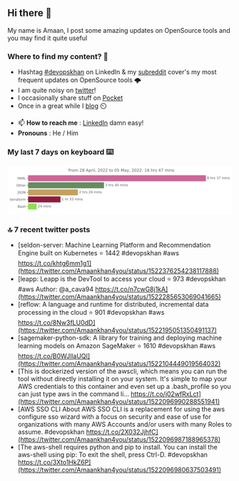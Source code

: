 <!--- [![Hits](https://hits.seeyoufarm.com/api/count/incr/badge.svg?url=https%3A%2F%2Fgithub.com%2Fakhan4u%2Fhit-counter&count_bg=%2379C83D&title_bg=%23555555&icon=&icon_color=%23E7E7E7&title=visits&edge_flat=false)](https://hits.seeyoufarm.com) --->

## Hi there 👋

My name is Amaan, I post some amazing updates on OpenSource tools and you may find it quite useful

### Where to find my content? 🤔

* Hashtag [#devopskhan](https://www.linkedin.com/feed/hashtag/devopskhan/) on LinkedIn & my [subreddit](https://www.reddit.com/r/devopskhan/) cover's my most frequent updates on OpenSource tools 🌩️
* I am quite noisy on [twitter](https://twitter.com/Amaankhan4you)!
* I occasionally share stuff on [Pocket](https://getpocket.com/@ej6g8d1dp2829A16a9Tf5d4T6bAMp3d8791rejDe86yem3bm4e14ex4fT4dluk29)
* Once in a great while I [blog](https://linuxparrot.com/) ⏲️


- 📫 **How to reach me** : [LinkedIn](https://www.linkedin.com/in/amaan-khan-linux-ninja) damn easy!
- **Pronouns** : He / Him

### My last 7 days on keyboard ⌨️

<img src="https://github.com/akhan4u/akhan4u/blob/main/images/stat.svg" alt="Amaan's Wakatime Activity!"/>

### 🔝 7 recent twitter posts
<!-- DEVDOJO:START -->
- [seldon-server: Machine Learning Platform and Recommendation Engine built on Kubernetes
⭐️ 1442
#devopskhan #aws
https://t.co/khtg6mm1g1](https://twitter.com/Amaankhan4you/status/1522376254238117888)
- [leapp: Leapp is the DevTool to access your cloud
⭐️ 973
#devopskhan #aws
Author: @a_cava94
https://t.co/n7cwG8j1kA](https://twitter.com/Amaankhan4you/status/1522285653069041665)
- [reflow: A language and runtime for distributed, incremental data processing in the cloud
⭐️ 901
#devopskhan #aws
https://t.co/8Nw3fLU0dD](https://twitter.com/Amaankhan4you/status/1522195051350491137)
- [sagemaker-python-sdk: A library for training and deploying machine learning models on Amazon SageMaker
⭐️ 1610
#devopskhan #aws
https://t.co/B0WJllaUQI](https://twitter.com/Amaankhan4you/status/1522104449019564032)
- [This is dockerized version of the awscli, which means you can run the tool without directly installing it on your system. It&#39;s simple to map your AWS credentials to this container and even set up a .bash_profile so you can just type aws in the command li… https://t.co/j02wfRxLct](https://twitter.com/Amaankhan4you/status/1522096990288551941)
- [AWS SSO CLI About AWS SSO CLI is a replacement for using the aws configure sso wizard with a focus on security and ease of use for organizations with many AWS Accounts and/or users with many Roles to assume. #devopskhan https://t.co/2X032JjhfC](https://twitter.com/Amaankhan4you/status/1522096987188965378)
- [The aws-shell requires python and pip to install. You can install the aws-shell using pip: To exit the shell, press Ctrl-D. #devopskhan https://t.co/3Xto1HkZ6P](https://twitter.com/Amaankhan4you/status/1522096980637503491)
<!-- DEVDOJO:END -->

<!-- ![Amaan's GitHub stats](https://github-readme-stats.vercel.app/api?username=akhan4u&count_private=true&show_icons=true&hide=contribs) -->
